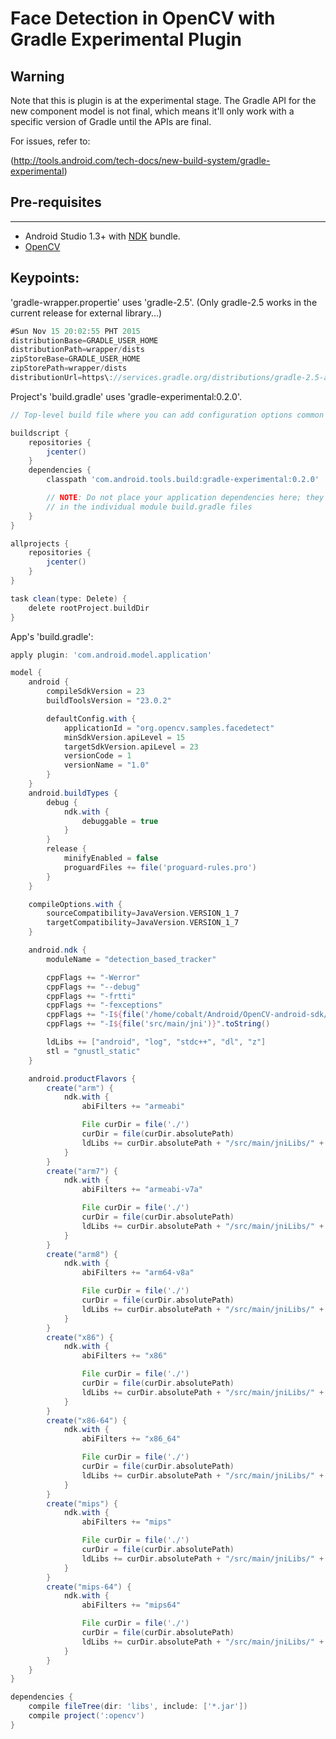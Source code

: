 # Face Detection in OpenCV with Gradle Experimental Plugin

## Warning

 Note that this is plugin is at the experimental stage. The Gradle API for the new component model is not final, which means it'll only work with a specific version of Gradle until the APIs are final.

For issues, refer to:

(http://tools.android.com/tech-docs/new-build-system/gradle-experimental)

## Pre-requisites
--------------
- Android Studio 1.3+ with [NDK](https://developer.android.com/ndk/) bundle.
- [OpenCV](http://opencv.org)

## Keypoints:

'gradle-wrapper.propertie' uses 'gradle-2.5'. (Only gradle-2.5 works in the current release for external library...)
```gradle
#Sun Nov 15 20:02:55 PHT 2015
distributionBase=GRADLE_USER_HOME
distributionPath=wrapper/dists
zipStoreBase=GRADLE_USER_HOME
zipStorePath=wrapper/dists
distributionUrl=https\://services.gradle.org/distributions/gradle-2.5-all.zip
```

Project's 'build.gradle' uses 'gradle-experimental:0.2.0'. 
```gradle
// Top-level build file where you can add configuration options common to all sub-projects/modules.

buildscript {
    repositories {
        jcenter()
    }
    dependencies {
        classpath 'com.android.tools.build:gradle-experimental:0.2.0'

        // NOTE: Do not place your application dependencies here; they belong
        // in the individual module build.gradle files
    }
}

allprojects {
    repositories {
        jcenter()
    }
}

task clean(type: Delete) {
    delete rootProject.buildDir
}
```

App's 'build.gradle':
```gradle
apply plugin: 'com.android.model.application'

model {
    android {
        compileSdkVersion = 23
        buildToolsVersion = "23.0.2"

        defaultConfig.with {
            applicationId = "org.opencv.samples.facedetect"
            minSdkVersion.apiLevel = 15
            targetSdkVersion.apiLevel = 23
            versionCode = 1
            versionName = "1.0"
        }
    }
    android.buildTypes {
        debug {
            ndk.with {
                debuggable = true
            }
        }
        release {
            minifyEnabled = false
            proguardFiles += file('proguard-rules.pro')
        }
    }

    compileOptions.with {
        sourceCompatibility=JavaVersion.VERSION_1_7
        targetCompatibility=JavaVersion.VERSION_1_7
    }

    android.ndk {
        moduleName = "detection_based_tracker"

        cppFlags += "-Werror"
        cppFlags += "--debug"
        cppFlags += "-frtti"
        cppFlags += "-fexceptions"
        cppFlags += "-I${file('/home/cobalt/Android/OpenCV-android-sdk/sdk/native/jni/include')}".toString()
        cppFlags += "-I${file('src/main/jni')}".toString()

        ldLibs += ["android", "log", "stdc++", "dl", "z"]
        stl = "gnustl_static"
    }

    android.productFlavors {
        create("arm") {
            ndk.with {
                abiFilters += "armeabi"

                File curDir = file('./')
                curDir = file(curDir.absolutePath)
                ldLibs += curDir.absolutePath + "/src/main/jniLibs/" + "armeabi" + "/libopencv_java3.so"
            }
        }
        create("arm7") {
            ndk.with {
                abiFilters += "armeabi-v7a"

                File curDir = file('./')
                curDir = file(curDir.absolutePath)
                ldLibs += curDir.absolutePath + "/src/main/jniLibs/" + "armeabi-v7a" + "/libopencv_java3.so"
            }
        }
        create("arm8") {
            ndk.with {
                abiFilters += "arm64-v8a"

                File curDir = file('./')
                curDir = file(curDir.absolutePath)
                ldLibs += curDir.absolutePath + "/src/main/jniLibs/" + "arm64-v8a" + "/libopencv_java3.so"
            }
        }
        create("x86") {
            ndk.with {
                abiFilters += "x86"

                File curDir = file('./')
                curDir = file(curDir.absolutePath)
                ldLibs += curDir.absolutePath + "/src/main/jniLibs/" + "x86" + "/libopencv_java3.so"
            }
        }
        create("x86-64") {
            ndk.with {
                abiFilters += "x86_64"

                File curDir = file('./')
                curDir = file(curDir.absolutePath)
                ldLibs += curDir.absolutePath + "/src/main/jniLibs/" + "x86-64" + "/libopencv_java3.so"
            }
        }
        create("mips") {
            ndk.with {
                abiFilters += "mips"

                File curDir = file('./')
                curDir = file(curDir.absolutePath)
                ldLibs += curDir.absolutePath + "/src/main/jniLibs/" + "mips" + "/libopencv_java3.so"
            }
        }
        create("mips-64") {
            ndk.with {
                abiFilters += "mips64"

                File curDir = file('./')
                curDir = file(curDir.absolutePath)
                ldLibs += curDir.absolutePath + "/src/main/jniLibs/" + "mips64" + "/libopencv_java3.so"
            }
        }
    }
}

dependencies {
    compile fileTree(dir: 'libs', include: ['*.jar'])
    compile project(':opencv')
}
```
